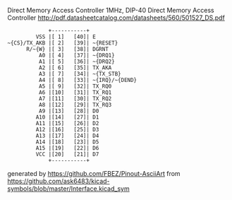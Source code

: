 Direct Memory Access Controller 1MHz, DIP-40
Direct Memory Access Controller
http://pdf.datasheetcatalog.com/datasheets/560/501527_DS.pdf


	             +-----------+
	         VSS |[ 1]   [40]| E
	~{CS}/TX_AKB |[ 2]   [39]| ~{RESET}
	      R/~{W} |[ 3]   [38]| DGRNT
	          A0 |[ 4]   [37]| ~{DRQ1}
	          A1 |[ 5]   [36]| ~{DRQ2}
	          A2 |[ 6]   [35]| TX_AKA
	          A3 |[ 7]   [34]| ~{TX_STB}
	          A4 |[ 8]   [33]| ~{IRQ}/~{DEND}
	          A5 |[ 9]   [32]| TX_RQ0
	          A6 |[10]   [31]| TX_RQ1
	          A7 |[11]   [30]| TX_RQ2
	          A8 |[12]   [29]| TX_RQ3
	          A9 |[13]   [28]| D0
	         A10 |[14]   [27]| D1
	         A11 |[15]   [26]| D2
	         A12 |[16]   [25]| D3
	         A13 |[17]   [24]| D4
	         A14 |[18]   [23]| D5
	         A15 |[19]   [22]| D6
	         VCC |[20]   [21]| D7
	             +-----------+


generated by https://github.com/FBEZ/Pinout-AsciiArt from https://github.com/ask6483/kicad-symbols/blob/master/Interface.kicad_sym